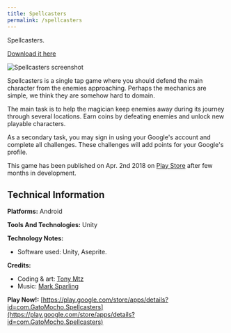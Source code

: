 ```yaml
---
title: Spellcasters
permalink: /spellcasters
---
```


Spellcasters.

[Download it here](https://play.google.com/store/apps/details?id=com.GatoMocho.Spellcasters)

![Spellcasters screenshot](https://i.imgur.com/znMwMJr.png)

Spellcasters is a single tap game where you should defend the main character from the enemies approaching. Perhaps the mechanics are simple, we think they are somehow hard to domain.

The main task is to help the magician keep enemies away during its journey through several locations. Earn coins by defeating enemies and unlock new playable characters.

As a secondary task, you may sign in using your Google's account and complete all challenges. These challenges will add points for your Google's profile.

This game has been published on Apr. 2nd 2018 on [Play Store](https://play.google.com/store/apps/details?id=com.GatoMocho.Spellcasters) after few months in development.

<blockquote class="imgur-embed-pub" lang="en" data-id="a/8BZuK"><a href="//imgur.com/8BZuK"></a></blockquote>

## Technical Information

**Platforms:** Android

**Tools And Technologies:** Unity

**Technology Notes:**

- Software used: Unity, Aseprite.

**Credits:**

- Coding & art: [Tony Mtz](https://twitter.com/_TonyMtz)
- Music: [Mark Sparling](https://twitter.com/Markymark665)

**Play Now!:** [https://play.google.com/store/apps/details?id=com.GatoMocho.Spellcasters](https://play.google.com/store/apps/details?id=com.GatoMocho.Spellcasters)
